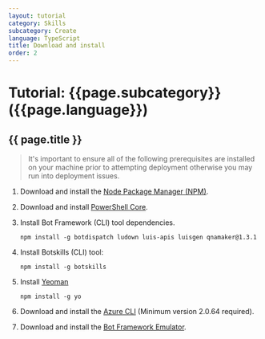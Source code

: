 ```yaml
---
layout: tutorial
category: Skills
subcategory: Create
language: TypeScript
title: Download and install
order: 2
---
```


# Tutorial: {{page.subcategory}} ({{page.language}})

## {{ page.title }}

> It's important to ensure all of the following prerequisites are installed on your machine prior to attempting deployment otherwise you may run into deployment issues.

1. Download and install the [Node Package Manager (NPM)](https://nodejs.org/en/).
1. Download and install [PowerShell Core](https://docs.microsoft.com/en-us/powershell/scripting/install/installing-powershell?view=powershell-6).
1. Install  Bot Framework (CLI) tool dependencies.
   
   ```
   npm install -g botdispatch ludown luis-apis luisgen qnamaker@1.3.1
   ```

1. Install Botskills (CLI) tool:
   
   ```
   npm install -g botskills
   ```

1. Install [Yeoman](http://yeoman.io)

   ```
   npm install -g yo
   ```

1. Download and install the [Azure CLI](https://docs.microsoft.com/en-us/cli/azure/install-azure-cli-windows?view=azure-cli-latest) (Minimum version 2.0.64 required).

1. Download and install the [Bot Framework Emulator](https://aka.ms/botframework-emulator).
